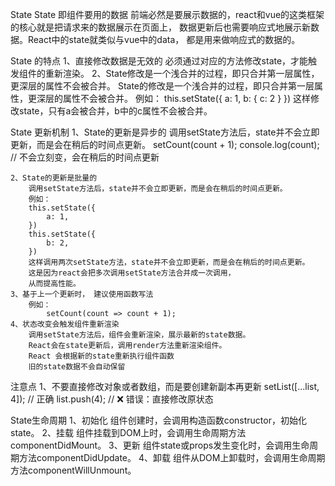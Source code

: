 State 
    State 即组件要用的数据
    前端必然是要展示数据的，react和vue的这类框架的核心就是把请求来的数据展示在页面上，
    数据更新后也需要响应式地展示新数据。React中的state就类似与vue中的data，
    都是用来做响应式的数据的。

State 的特点
    1、直接修改数据是无效的
        必须通过对应的方法修改state，才能触发组件的重新渲染。
    2、State修改是一个浅合并的过程，即只合并第一层属性，更深层的属性不会被合并。
        State的修改是一个浅合并的过程，即只合并第一层属性，更深层的属性不会被合并。
        例如：
        this.setState({
            a: 1,
            b: {
                c: 2
            }
        })
        这样修改state，只有a会被合并，b中的c属性不会被合并。

State 更新机制
    1、State的更新是异步的
        调用setState方法后，state并不会立即更新，而是会在稍后的时间点更新。
            setCount(count + 1);
            console.log(count); // 不会立刻变，会在稍后的时间点更新

    2、State的更新是批量的
        调用setState方法后，state并不会立即更新，而是会在稍后的时间点更新。
        例如：
        this.setState({
            a: 1,
        })
        this.setState({
            b: 2,
        })
        这样调用两次setState方法，state并不会立即更新，而是会在稍后的时间点更新。
        这是因为react会把多次调用setState方法合并成一次调用，
        从而提高性能。
    3、基于上一个更新时， 建议使用函数写法
        例如：
            setCount(count => count + 1);
    4、状态改变会触发组件重新渲染
        调用setState方法后，组件会重新渲染，展示最新的state数据。
        React会在state更新后，调用render方法重新渲染组件。 
        React 会根据新的state重新执行组件函数
        旧的state数据不会自动保留

注意点 
    1、不要直接修改对象或者数组，而是要创建新副本再更新
        setList([...list, 4]); // 正确
        list.push(4);          // ❌ 错误：直接修改原状态

State生命周期
    1、初始化
        组件创建时，会调用构造函数constructor，初始化state。
    2、挂载
        组件挂载到DOM上时，会调用生命周期方法componentDidMount。
    3、更新
        组件state或props发生变化时，会调用生命周期方法componentDidUpdate。
    4、卸载
        组件从DOM上卸载时，会调用生命周期方法componentWillUnmount。